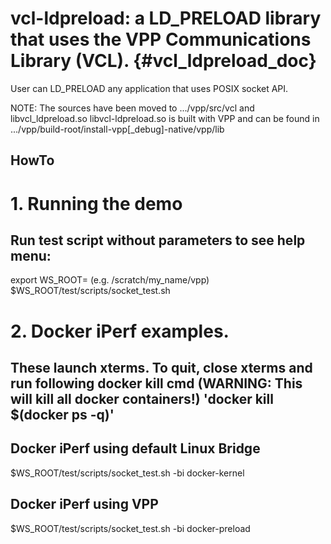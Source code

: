 # vcl-ldpreload: a LD_PRELOAD library that uses the VPP Communications Library (VCL).  {#vcl_ldpreload_doc}

User can LD_PRELOAD any application that uses POSIX socket API.

NOTE: The sources have been moved to .../vpp/src/vcl and libvcl_ldpreload.so
      libvcl-ldpreload.so is built with VPP and can be found in
      .../vpp/build-root/install-vpp[_debug]-native/vpp/lib

## HowTo

# 1. Running the demo
## Run test script without parameters to see help menu:

export WS_ROOT=<top level vpp git repo dir>  (e.g. /scratch/my_name/vpp)
$WS_ROOT/test/scripts/socket_test.sh

# 2. Docker iPerf examples.
## These launch xterms. To quit, close xterms and run following docker kill cmd (WARNING: This will kill all docker containers!) 'docker kill $(docker ps -q)'


## Docker iPerf using default Linux Bridge

$WS_ROOT/test/scripts/socket_test.sh -bi docker-kernel

## Docker iPerf using VPP
$WS_ROOT/test/scripts/socket_test.sh -bi docker-preload


